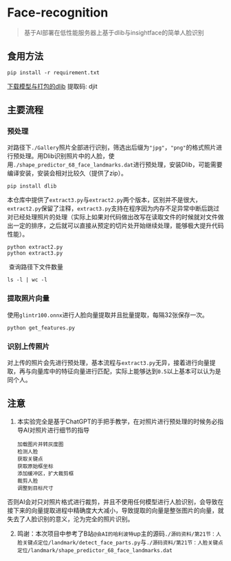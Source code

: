# Face-recognition
> 基于AI部署在低性能服务器上基于dlib与insightface的简单人脸识别

## 食用方法

```
pip install -r requirement.txt
```
[下载模型与打包的dlib](https://pan.baidu.com/s/1SaN1KtfNNlJQWCdctTD-2Q) 提取码: djit 


## 主要流程

### 预处理

​	对路径下`./Gallery`照片全部进行识别，筛选出后缀为`"jpg"`，`"png"`的格式照片进行预处理。
​	用Dlib识别照片中的人脸，使用`./shape_predictor_68_face_landmarks.dat`进行预处理，安装Dlib，可能需要编译安装，安装会相对比较久（提供了zip）。

```
pip install dlib
```

​	本仓库中提供了`extract3.py`与`extract2.py`两个版本，区别并不是很大，`extract2.py`保留了注释，`extract3.py`支持在程序因为内存不足异常中断后跳过对已经处理照片的处理（实际上如果对代码做出改写在读取文件的时候就对文件做出一定的排序，之后就可以直接从预定的切片处开始继续处理，能够极大提升代码性能）。

```
python extract2.py
python extract3.py
```



​	查询路径下文件数量

```
ls -l | wc -l
```



### 提取照片向量

​	使用`glintr100.onnx`进行人脸向量提取并且批量提取，每隔32张保存一次。

```
python get_features.py
```





### 识别上传照片

​	对上传的照片会先进行预处理，基本流程与`extract3.py`无异，接着进行向量提取，再与向量库中的特征向量进行匹配，实际上能够达到`0.5`以上基本可以认为是同个人。



## 注意

1. 本实验完全是基于ChatGPT的手把手教学，在对照片进行预处理的时候务必指导AI对照片进行细节的指导

    ```
    加载图片并转灰度图
    检测人脸
    获取关键点
    获取原始框坐标
    添加缓冲区，扩大裁剪框
    裁剪人脸
    调整到目标尺寸
    ```

​    否则AI会对只对照片格式进行裁剪，并且不使用任何模型进行人脸识别，会导致在接下来的向量提取进程中精确度大大减小，导致提取的向量是整张图片的向量，就失去了人脸识别的意义，沦为完全的照片识别。

2. 鸣谢：本次项目中参考了B站`@会AI的哈利波特`up主的源码`./源码资料/第21节：人脸关键点定位/landmark/detect_face_parts.py`与`./源码资料/第21节：人脸关键点定位/landmark/shape_predictor_68_face_landmarks.dat`

